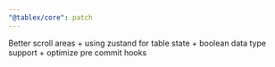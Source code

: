 ```yaml
---
"@tablex/core": patch
---
```


Better scroll areas + using zustand for table state + boolean data type support + optimize pre commit hooks

